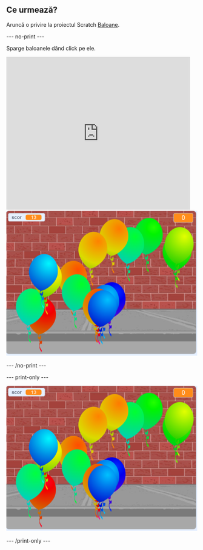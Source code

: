 ## Ce urmează?

Aruncă o privire la proiectul Scratch [Baloane](https://projects.raspberrypi.org/en/projects/balloons).

\--- no-print \---

Sparge baloanele dând click pe ele.

<div class="scratch-preview">
  <iframe allowtransparency="true" width="485" height="402" src="https://scratch.mit.edu/projects/embed/299206746/?autostart=false" frameborder="0" scrolling="no"></iframe>
  <img src="images/balloons-final.png">
</div>

\--- /no-print \---

\--- print-only \---

![proiectul finalizat](images/balloons-final.png)

\--- /print-only \---